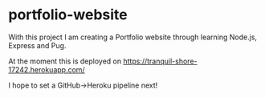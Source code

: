 # portfolio-website
With this project I am creating a Portfolio website through learning Node.js, Express and Pug.

At the moment this is deployed on https://tranquil-shore-17242.herokuapp.com/

I hope to set a GitHub->Heroku pipeline next!

